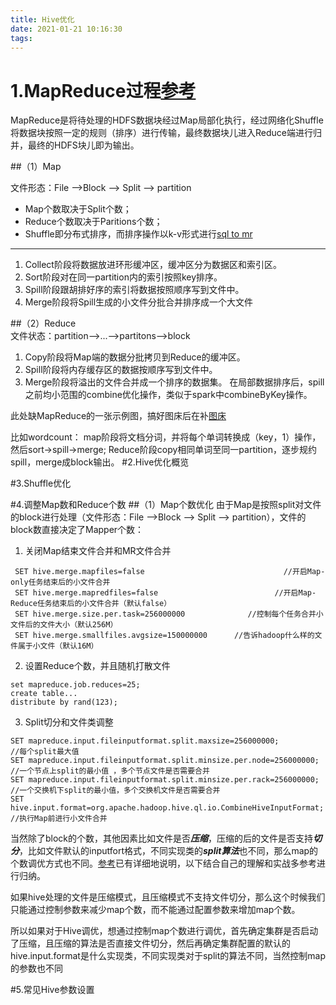 ```yaml
---
title: Hive优化
date: 2021-01-21 10:16:30
tags:
---
```

# 1.MapReduce过程[参考](https://www.cnblogs.com/yx-zhang/p/9572221.html)

MapReduce是将待处理的HDFS数据块经过Map局部化执行，经过网络化Shuffle将数据块按照一定的规则（排序）进行传输，最终数据块儿进入Reduce端进行归并，最终的HDFS块儿即为输出。

##（1）Map

文件形态：File -->Block --> Split --> partition  

- Map个数取决于Split个数；
- Reduce个数取决于Paritions个数；
- Shuffle即分布式排序，而排序操作以k-v形式进行[sql to mr](mei团) 

---
1. Collect阶段将数据放进环形缓冲区，缓冲区分为数据区和索引区。
2. Sort阶段对在同一partition内的索引按照key排序。
3. Spill阶段跟胡排好序的索引将数据按照顺序写到文件中。
4. Merge阶段将Spill生成的小文件分批合并排序成一个大文件

##（2）Reduce  
文件状态：partition-->...-->partitons-->block

1. Copy阶段将Map端的数据分批拷贝到Reduce的缓冲区。
2. Spill阶段将内存缓存区的数据按顺序写到文件中。
3. Merge阶段将溢出的文件合并成一个排序的数据集。
在局部数据排序后，spill之前均小范围的combine优化操作，类似于spark中combineByKey操作。 


此处缺MapReduce的一张示例图，搞好图床后在补[图床](https://www.jianshu.com/p/ea1eb11db63f)


比如wordcount：
map阶段将文档分词，并将每个单词转换成（key，1）操作，然后sort->spill->merge;
 Reduce阶段copy相同单词至同一partition，逐步规约spill，merge成block输出。
#2.Hive优化概览

#3.Shuffle优化

#4.调整Map数和Reduce个数
##（1）Map个数优化
由于Map是按照split对文件的block进行处理（文件形态：File –>Block –> Split –> partition），文件的block数直接决定了Mapper个数：  

1. 关闭Map结束文件合并和MR文件合并
```
 SET hive.merge.mapfiles=false                               //开启Map-only任务结束后的小文件合并
 SET hive.merge.mapredfiles=false                          //开启Map-Reduce任务结束后的小文件合并（默认false）
 SET hive.merge.size.per.task=256000000              //控制每个任务合并小文件后的文件大小（默认256M）
 SET hive.merge.smallfiles.avgsize=150000000      //告诉hadoop什么样的文件属于小文件（默认16M）
```
2. 设置Reduce个数，并且随机打散文件
```
set mapreduce.job.reduces=25;
create table...
distribute by rand(123);
```
3. Split切分和文件类调整
```
SET mapreduce.input.fileinputformat.split.maxsize=256000000;                    //每个split最大值
SET mapreduce.input.fileinputformat.split.minsize.per.node=256000000;     //一个节点上split的最小值 ，多个节点文件是否需要合并
SET mapreduce.input.fileinputformat.split.minsize.per.rack=256000000;       //一个交换机下split的最小值，多个交换机文件是否需要合并
SET hive.input.format=org.apache.hadoop.hive.ql.io.CombineHiveInputFormat;   //执行Map前进行小文件合并
```

当然除了block的个数，其他因素比如文件是否***压缩***，压缩的后的文件是否支持***切分***，比如文件默认的inputfort格式，不同实现类的***split算法***也不同，那么map的个数调优方式也不同。[参考](https://blog.csdn.net/qq_26442553/article/details/99438121)已有详细地说明，以下结合自己的理解和实战多参考进行归纳。

如果hive处理的文件是压缩模式，且压缩模式不支持文件切分，那么这个时候我们只能通过控制参数来减少map个数，而不能通过配置参数来增加map个数。

所以如果对于Hive调优，想通过控制map个数进行调优，首先确定集群是否启动了压缩，且压缩的算法是否直接文件切分，然后再确定集群配置的默认的hive.input.format是什么实现类，不同实现类对于split的算法不同，当然控制map的参数也不同




#5.常见Hive参数设置